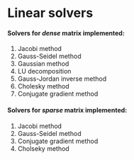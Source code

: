 # Linear solvers

#### Solvers for *dense* matrix implemented:

1.  Jacobi method
2.  Gauss-Seidel method
3.  Gaussian method
4.  LU decomposition
5.  Gauss-Jordan inverse method
6.  Cholesky method
7.  Conjugate gradient method

#### Solvers for *sparse* matrix implemented:

1.  Jacobi method
2.  Gauss-Seidel method
3.  Conjugate gradient method
4.  Cholseky method
